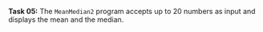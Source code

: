 **Task 05:**  The `MeanMedian2` program accepts up to 20 numbers as input and displays the mean and the median.